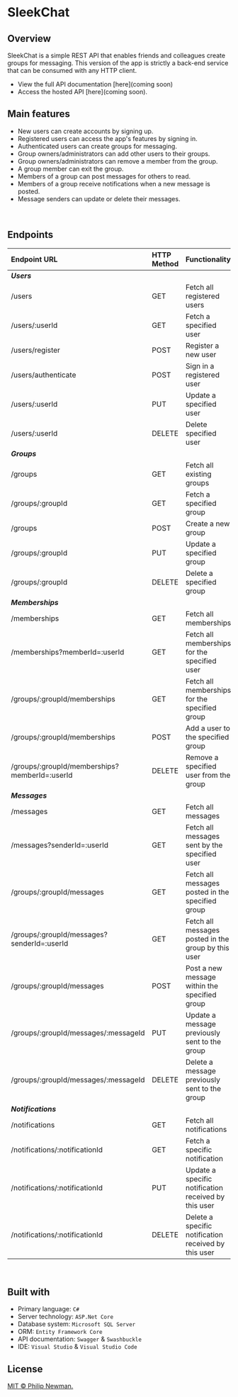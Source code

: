 # SleekChat

<!-- Include relevant badges here -->


## Overview
SleekChat is a simple REST API that enables friends and colleagues create groups for messaging. 
This version of the app is strictly a back-end service that can be consumed with any HTTP client. 

- View the full API documentation [here](coming soon)  
- Access the hosted API [here](coming soon).


## Main features
- New users can create accounts by signing up.
- Registered users can access the app's features by signing in.
- Authenticated users can create groups for messaging.
- Group owners/administrators can add other users to their groups.
- Group owners/administrators can remove a member from the group.
- A group member can exit the group.
- Members of a group can post messages for others to read.
- Members of a group receive notifications when a new message is posted.
- Message senders can update or delete their messages.

<br>

## Endpoints

| Endpoint URL       | HTTP Method    | Functionality   |
| :----------------- | :------------- | :-------------- |
| **_Users_**          |        |                               |
| /users               | GET    | Fetch all registered users    |  
| /users/:userId       | GET    | Fetch a specified user    |
| /users/register      | POST   | Register a new user    |  
| /users/authenticate  | POST   | Sign in a registered user  |  
| /users/:userId       | PUT    | Update a specified user    |
| /users/:userId       | DELETE | Delete specified user    |
| **_Groups_**         |        |                               |
| /groups              | GET    | Fetch all existing groups |  
| /groups/:groupId     | GET    | Fetch a specified group |
| /groups              | POST   | Create a new group |  
| /groups/:groupId     | PUT    | Update a specified group |
| /groups/:groupId     | DELETE | Delete a specified group |
| **_Memberships_**                             |        |                               |
| /memberships                                  | GET    | Fetch all memberships |  
| /memberships?memberId=:userId                 | GET    | Fetch all memberships for the specified user |  
| /groups/:groupId/memberships                  | GET    | Fetch all memberships for the specified group |
| /groups/:groupId/memberships                  | POST   | Add a user to the specified group |  
| /groups/:groupId/memberships?memberId=:userId | DELETE | Remove a specified user from the group |
| **_Messages_**                             |        |                               |
| /messages                                  | GET    | Fetch all messages |  
| /messages?senderId=:userId                 | GET    | Fetch all messages sent by the specified user |  
| /groups/:groupId/messages                  | GET    | Fetch all messages posted in the specified group |
| /groups/:groupId/messages?senderId=:userId | GET    | Fetch all messages posted in the group by this user |
| /groups/:groupId/messages                  | POST   | Post a new message within the specified group |  
| /groups/:groupId/messages/:messageId       | PUT    | Update a message previously sent to the group |
| /groups/:groupId/messages/:messageId       | DELETE |  Delete a message previously sent to the group |
| **_Notifications_**             |        |                               |
| /notifications                  | GET    | Fetch all notifications |  
| /notifications/:notificationId  | GET    | Fetch a specific notification |
| /notifications/:notificationId  | PUT    | Update a specific notification received by this user |
| /notifications/:notificationId  | DELETE | Delete a specific notification received by this user |



<br>


## Built with

- Primary language: ```C#``` 
- Server technology: ```ASP.Net Core```
- Database system: ```Microsoft SQL Server```
- ORM: ```Entity Framework Core```
- API documentation: ```Swagger``` & ```Swashbuckle```
- IDE: ```Visual Studio``` & ```Visual Studio Code```


## License
[MIT © Philip Newman.](../LICENSE)
